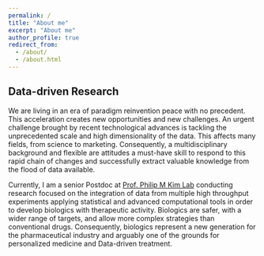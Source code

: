 ```yaml
---
permalink: /
title: "About me"
excerpt: "About me"
author_profile: true
redirect_from: 
  - /about/
  - /about.html
---
```



## Data-driven Research


We are living in an era of paradigm reinvention peace with no precedent.  This acceleration creates new opportunities and new challenges. An urgent challenge brought by recent technological advances is tackling the unprecedented scale and high dimensionality of the data. This affects many fields, from science to marketing.  Consequently,   a multidisciplinary background and flexible are attitudes a must-have skill to respond to this rapid chain of changes and successfully extract valuable knowledge from the flood of data available.

Currently, I am a senior Postdoc at [Prof. Philip M Kim Lab](http://www.kimlab.org) conducting research focused on the integration of data from multiple high throughput experiments applying statistical and advanced computational tools in order to develop biologics with therapeutic activity. Biologics are safer, with a wider range of targets, and allow more complex strategies than conventional drugs. Consequently, biologics represent a new generation for the pharmaceutical industry and arguably one of the grounds for personalized medicine and Data-driven treatment.



